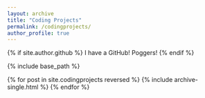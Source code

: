 ```yaml
---
layout: archive
title: "Coding Projects"
permalink: /codingprojects/
author_profile: true
---
```


{% if site.author.github %}
  I have a GitHub! Poggers!
{% endif %}

{% include base_path %}

{% for post in site.codingprojects reversed %}
  {% include archive-single.html %}
{% endfor %}
